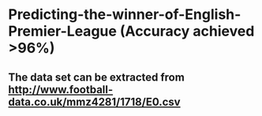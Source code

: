 # Predicting-the-winner-of-English-Premier-League (Accuracy achieved >96%)
## The data set can be extracted from http://www.football-data.co.uk/mmz4281/1718/E0.csv
